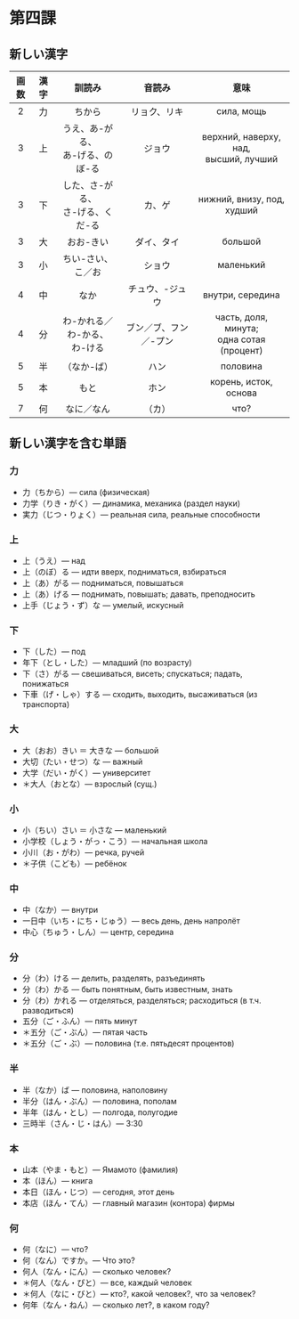 # 第四課

## 新しい漢字

画数|漢字|訓読み|音読み|意味
:-:|:-:|:-:|:-:|:-:
2|力|ちから|リョク、リキ|сила, мощь
3|上|うえ、あ-がる、<br />あ-げる、のぼ-る|ジョウ|верхний, наверху, над, <br />высший, лучший
3|下|した、さ-がる、<br />さ-げる、くだ-る|カ、ゲ|нижний, внизу, под, худший
3|大|おお-きい|ダイ、タイ|большой
3|小|ちい-さい、こ／お|ショウ|маленький
4|中|なか|チュウ、-ジュウ|внутри, середина
4|分|わ-かれる／わ-かる、<br />わ-ける|ブン／ブ、フン／-プン|часть, доля, минута; <br />одна сотая (процент)
5|半|（なか-ば）|ハン|половина
5|本|もと|ホン|корень, исток, основа
7|何|なに／なん|（カ）|что?

## 新しい漢字を含む単語

### 力
 * 力（ちから）— сила (физическая)
 * 力学（りき・がく）— динамика, механика (раздел науки)
 * 実力（じつ・りょく）— реальная сила, реальные способности

### 上
 * 上（うえ）— над
 * 上（のぼ）る — идти вверх, подниматься, взбираться
 * 上（あ）がる — подниматься, повышаться
 * 上（あ）げる — поднимать, повышать; давать, преподносить
 * 上手（じょう・ず）な — умелый, искусный

### 下
 * 下（した）— под
 * 年下（とし・した）— младший (по возрасту)
 * 下（さ）がる — свешиваться, висеть; спускаться; падать, понижаться
 * 下車（げ・しゃ）する — сходить, выходить, высаживаться (из транспорта)

### 大
 * 大（おお）きい ＝ 大きな — большой
 * 大切（たい・せつ）な — важный
 * 大学（だい・がく）— университет
 * ＊大人（おとな）— взрослый (сущ.)

### 小
 * 小（ちい）さい ＝ 小さな — маленький
 * 小学校（しょう・がっ・こう）— начальная школа
 * 小川（お・がわ）— речка, ручей
 * ＊子供（こども）— ребёнок

### 中
 * 中（なか）— внутри
 * 一日中（いち・にち・じゅう）— весь день, день напролёт
 * 中心（ちゅう・しん）— центр, середина

### 分
 * 分（わ）ける — делить, разделять, разъединять
 * 分（わ）かる — быть понятным, быть известным, знать
 * 分（わ）かれる — отделяться, разделяться; расходиться (в т.ч. разводиться)
 * 五分（ご・ふん）— пять минут
 * ＊五分（ご・ぶん）— пятая часть
 * ＊五分（ご・ぶ）— половина (т.е. пятьдесят процентов)

### 半
 * 半（なか）ば — половина, наполовину
 * 半分（はん・ぶん）— половина, пополам
 * 半年（はん・とし）— полгода, полугодие
 * 三時半（さん・じ・はん）— 3:30

### 本
 * 山本（やま・もと）— Ямамото (фамилия)
 * 本（ほん）— книга
 * 本日（ほん・じつ）— сегодня, этот день
 * 本店（ほん・てん）— главный магазин (контора) фирмы

### 何
 * 何（なに）— что?
 * 何（なん）ですか。— Что это?
 * 何人（なん・にん）— сколько человек?
 * ＊何人（なん・ぴと）— все, каждый человек
 * ＊何人（なに・びと）— кто?, какой человек?, что за человек?
 * 何年（なん・ねん）— сколько лет?, в каком году?

